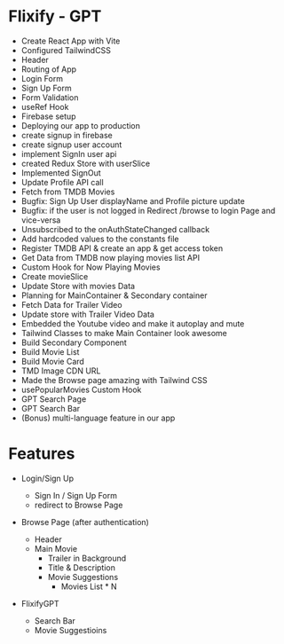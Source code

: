 # Flixify - GPT

- Create React App with Vite
- Configured TailwindCSS
- Header
- Routing of App
- Login Form
- Sign Up Form
- Form Validation
- useRef Hook
- Firebase setup
- Deploying our app to production
- create signup in firebase
- create signup user account
- implement SignIn user api
- created Redux Store with userSlice
- Implemented SignOut
- Update Profile API call
- Fetch from TMDB Movies
- Bugfix: Sign Up User displayName and Profile picture update
- Bugfix: if the user is not logged in Redirect /browse to login Page and vice-versa
- Unsubscribed to the onAuthStateChanged callback
- Add hardcoded values to the constants file
- Register TMDB API & create an app & get access token
- Get Data from TMDB now playing movies list API
- Custom Hook for Now Playing Movies
- Create movieSlice
- Update Store with movies Data
- Planning for MainContainer & Secondary container
- Fetch Data for Trailer Video
- Update store with Trailer Video Data
- Embedded the Youtube video and make it autoplay and mute
- Tailwind Classes to make Main Container look awesome
- Build Secondary Component
- Build Movie List
- Build Movie Card
- TMD Image CDN URL
- Made the Browse page amazing with Tailwind CSS
- usePopularMovies Custom Hook
- GPT Search Page
- GPT Search Bar
- (Bonus) multi-language feature in our app



# Features
- Login/Sign Up
     - Sign In / Sign Up Form
     - redirect to Browse Page


- Browse Page (after authentication)
  - Header
  - Main Movie
    - Trailer in Background
    - Title & Description
    - Movie Suggestions
       - Movies List * N


- FlixifyGPT 
  - Search Bar
  - Movie Suggestioins